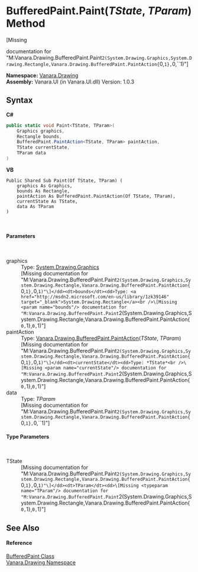 # BufferedPaint.Paint(*TState*, *TParam*) Method 
 

\[Missing <summary> documentation for "M:Vanara.Drawing.BufferedPaint.Paint``2(System.Drawing.Graphics,System.Drawing.Rectangle,Vanara.Drawing.BufferedPaint.PaintAction{``0,``1},``0,``1)"\]

**Namespace:**&nbsp;<a href="244457de-0d9a-a7a6-a8cb-8ad874eb779f">Vanara.Drawing</a><br />**Assembly:**&nbsp;Vanara.UI (in Vanara.UI.dll) Version: 1.0.3

## Syntax

**C#**<br />
``` C#
public static void Paint<TState, TParam>(
	Graphics graphics,
	Rectangle bounds,
	BufferedPaint.PaintAction<TState, TParam> paintAction,
	TState currentState,
	TParam data
)

```

**VB**<br />
``` VB
Public Shared Sub Paint(Of TState, TParam) ( 
	graphics As Graphics,
	bounds As Rectangle,
	paintAction As BufferedPaint.PaintAction(Of TState, TParam),
	currentState As TState,
	data As TParam
)
```

<br />

#### Parameters
&nbsp;<dl><dt>graphics</dt><dd>Type: <a href="http://msdn2.microsoft.com/en-us/library/ac148eb3" target="_blank">System.Drawing.Graphics</a><br />\[Missing <param name="graphics"/> documentation for "M:Vanara.Drawing.BufferedPaint.Paint``2(System.Drawing.Graphics,System.Drawing.Rectangle,Vanara.Drawing.BufferedPaint.PaintAction{``0,``1},``0,``1)"\]</dd><dt>bounds</dt><dd>Type: <a href="http://msdn2.microsoft.com/en-us/library/1zk39146" target="_blank">System.Drawing.Rectangle</a><br />\[Missing <param name="bounds"/> documentation for "M:Vanara.Drawing.BufferedPaint.Paint``2(System.Drawing.Graphics,System.Drawing.Rectangle,Vanara.Drawing.BufferedPaint.PaintAction{``0,``1},``0,``1)"\]</dd><dt>paintAction</dt><dd>Type: <a href="4fc8b222-7728-7dd2-6490-b0b5b8e1479c">Vanara.Drawing.BufferedPaint.PaintAction</a>(*TState*, *TParam*)<br />\[Missing <param name="paintAction"/> documentation for "M:Vanara.Drawing.BufferedPaint.Paint``2(System.Drawing.Graphics,System.Drawing.Rectangle,Vanara.Drawing.BufferedPaint.PaintAction{``0,``1},``0,``1)"\]</dd><dt>currentState</dt><dd>Type: *TState*<br />\[Missing <param name="currentState"/> documentation for "M:Vanara.Drawing.BufferedPaint.Paint``2(System.Drawing.Graphics,System.Drawing.Rectangle,Vanara.Drawing.BufferedPaint.PaintAction{``0,``1},``0,``1)"\]</dd><dt>data</dt><dd>Type: *TParam*<br />\[Missing <param name="data"/> documentation for "M:Vanara.Drawing.BufferedPaint.Paint``2(System.Drawing.Graphics,System.Drawing.Rectangle,Vanara.Drawing.BufferedPaint.PaintAction{``0,``1},``0,``1)"\]</dd></dl>

#### Type Parameters
&nbsp;<dl><dt>TState</dt><dd>\[Missing <typeparam name="TState"/> documentation for "M:Vanara.Drawing.BufferedPaint.Paint``2(System.Drawing.Graphics,System.Drawing.Rectangle,Vanara.Drawing.BufferedPaint.PaintAction{``0,``1},``0,``1)"\]</dd><dt>TParam</dt><dd>\[Missing <typeparam name="TParam"/> documentation for "M:Vanara.Drawing.BufferedPaint.Paint``2(System.Drawing.Graphics,System.Drawing.Rectangle,Vanara.Drawing.BufferedPaint.PaintAction{``0,``1},``0,``1)"\]</dd></dl>

## See Also


#### Reference
<a href="e607545b-a9c2-d739-92ec-116afcabd9d2">BufferedPaint Class</a><br /><a href="244457de-0d9a-a7a6-a8cb-8ad874eb779f">Vanara.Drawing Namespace</a><br />